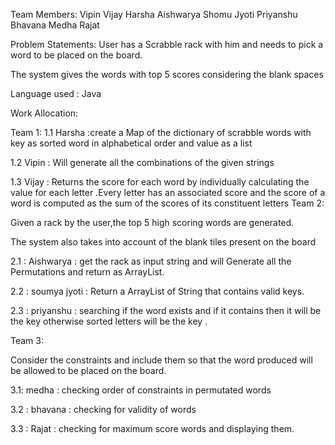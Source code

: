Team Members:
Vipin
Vijay
Harsha
Aishwarya
Shomu Jyoti
Priyanshu
Bhavana
Medha 
Rajat

Problem Statements:
User has a Scrabble rack with him and needs to pick a word to be placed on the board.

The system gives the words with top 5 scores considering the blank spaces
 
Language used :
	Java
	
Work Allocation:

Team 1:
1.1 Harsha :create a Map of the dictionary of scrabble words with key as sorted word in alphabetical order and value as a list

1.2 Vipin : Will generate all the combinations of the given strings

1.3 Vijay : Returns  the score for each word by individually calculating the value for each letter .Every letter has an associated score and the score of a word is computed as the sum of the scores of its constituent letters
Team 2:

Given a rack by the user,the top 5 high scoring words are generated.

The system also takes into account of the blank tiles present on the board

2.1 : Aishwarya : get the rack as input string and will Generate all the Permutations and return as ArrayList.

2.2 : soumya jyoti : Return a ArrayList of String that contains valid keys.

2.3 : priyanshu : searching if the word exists and if it contains then it will be the key otherwise sorted letters will be the key .

Team 3:

Consider the constraints and include them so that the word produced will be allowed to be placed on the board.

3.1: medha  : checking order of constraints in permutated words

3.2 : bhavana : checking for validity of words 

3.3 : Rajat : checking for maximum score words and displaying them.

